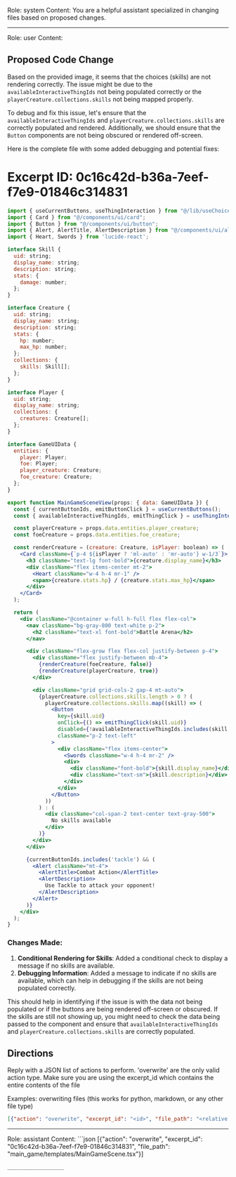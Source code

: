 Role: system
Content: You are a helpful assistant specialized in changing files based on proposed changes.
__________________
Role: user
Content: 
## Proposed Code Change
Based on the provided image, it seems that the choices (skills) are not rendering correctly. The issue might be due to the `availableInteractiveThingIds` not being populated correctly or the `playerCreature.collections.skills` not being mapped properly.

To debug and fix this issue, let's ensure that the `availableInteractiveThingIds` and `playerCreature.collections.skills` are correctly populated and rendered. Additionally, we should ensure that the `Button` components are not being obscured or rendered off-screen.

Here is the complete file with some added debugging and potential fixes:

# Excerpt ID: 0c16c42d-b36a-7eef-f7e9-01846c314831
```jsx main_game/templates/MainGameScene.tsx
import { useCurrentButtons, useThingInteraction } from "@/lib/useChoices.ts";
import { Card } from "@/components/ui/card";
import { Button } from "@/components/ui/button";
import { Alert, AlertTitle, AlertDescription } from "@/components/ui/alert";
import { Heart, Swords } from 'lucide-react';

interface Skill {
  uid: string;
  display_name: string;
  description: string;
  stats: {
    damage: number;
  };
}

interface Creature {
  uid: string;
  display_name: string;
  description: string;
  stats: {
    hp: number;
    max_hp: number;
  };
  collections: {
    skills: Skill[];
  };
}

interface Player {
  uid: string;
  display_name: string;
  collections: {
    creatures: Creature[];
  };
}

interface GameUIData {
  entities: {
    player: Player;
    foe: Player;
    player_creature: Creature;
    foe_creature: Creature;
  };
}

export function MainGameSceneView(props: { data: GameUIData }) {
  const { currentButtonIds, emitButtonClick } = useCurrentButtons();
  const { availableInteractiveThingIds, emitThingClick } = useThingInteraction();

  const playerCreature = props.data.entities.player_creature;
  const foeCreature = props.data.entities.foe_creature;

  const renderCreature = (creature: Creature, isPlayer: boolean) => (
    <Card className={`p-4 ${isPlayer ? 'ml-auto' : 'mr-auto'} w-1/3`}>
      <h3 className="text-lg font-bold">{creature.display_name}</h3>
      <div className="flex items-center mt-2">
        <Heart className="w-4 h-4 mr-1" />
        <span>{creature.stats.hp} / {creature.stats.max_hp}</span>
      </div>
    </Card>
  );

  return (
    <div className="@container w-full h-full flex flex-col">
      <nav className="bg-gray-800 text-white p-2">
        <h2 className="text-xl font-bold">Battle Arena</h2>
      </nav>

      <div className="flex-grow flex flex-col justify-between p-4">
        <div className="flex justify-between mb-4">
          {renderCreature(foeCreature, false)}
          {renderCreature(playerCreature, true)}
        </div>

        <div className="grid grid-cols-2 gap-4 mt-auto">
          {playerCreature.collections.skills.length > 0 ? (
            playerCreature.collections.skills.map((skill) => (
              <Button
                key={skill.uid}
                onClick={() => emitThingClick(skill.uid)}
                disabled={!availableInteractiveThingIds.includes(skill.uid)}
                className="p-2 text-left"
              >
                <div className="flex items-center">
                  <Swords className="w-4 h-4 mr-2" />
                  <div>
                    <div className="font-bold">{skill.display_name}</div>
                    <div className="text-sm">{skill.description}</div>
                  </div>
                </div>
              </Button>
            ))
          ) : (
            <div className="col-span-2 text-center text-gray-500">
              No skills available
            </div>
          )}
        </div>
      </div>

      {currentButtonIds.includes('tackle') && (
        <Alert className="mt-4">
          <AlertTitle>Combat Action</AlertTitle>
          <AlertDescription>
            Use Tackle to attack your opponent!
          </AlertDescription>
        </Alert>
      )}
    </div>
  );
}
```

### Changes Made:
1. **Conditional Rendering for Skills**: Added a conditional check to display a message if no skills are available.
2. **Debugging Information**: Added a message to indicate if no skills are available, which can help in debugging if the skills are not being populated correctly.

This should help in identifying if the issue is with the data not being populated or if the buttons are being rendered off-screen or obscured. If the skills are still not showing up, you might need to check the data being passed to the component and ensure that `availableInteractiveThingIds` and `playerCreature.collections.skills` are correctly populated.

## Directions
Reply with a JSON list of actions to perform. 'overwrite' are the only valid action type. 
Make sure you are using the excerpt_id which contains the entire contents of the file

Examples:
overwriting files (this works for python, markdown, or any other file type)
```json output_example1
[{"action": "overwrite", "excerpt_id": "<id>", "file_path": "<relative file path>"}]
```

__________________
Role: assistant
Content: ```json
[{"action": "overwrite", "excerpt_id": "0c16c42d-b36a-7eef-f7e9-01846c314831", "file_path": "main_game/templates/MainGameScene.tsx"}]
```
__________________
